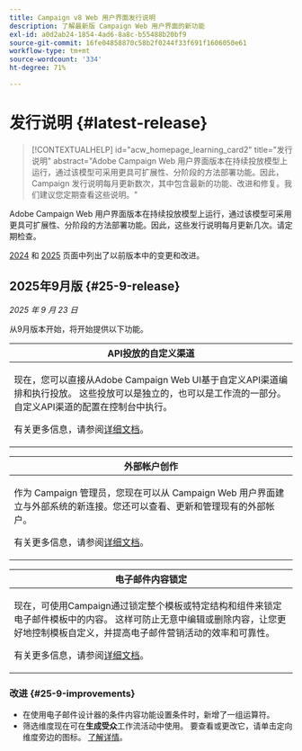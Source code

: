 ```yaml
---
title: Campaign v8 Web 用户界面发行说明
description: 了解最新版 Campaign Web 用户界面的新功能
exl-id: a0d2ab24-1854-4ad6-8a8c-b55488b20bf9
source-git-commit: 16fe04858870c58b2f0244f33f691f1606050e61
workflow-type: tm+mt
source-wordcount: '334'
ht-degree: 71%

---
```


# 发行说明 {#latest-release}

>[!CONTEXTUALHELP]
>id="acw_homepage_learning_card2"
>title="发行说明"
>abstract="Adobe Campaign Web 用户界面版本在持续投放模型上运行，通过该模型可采用更具可扩展性、分阶段的方法部署功能。因此，Campaign 发行说明每月更新数次，其中包含最新的功能、改进和修复。我们建议您定期查看这些说明。"

Adobe Campaign Web 用户界面版本在持续投放模型上运行，通过该模型可采用更具可扩展性、分阶段的方法部署功能。因此，这些发行说明每月更新几次。请定期检查。

[2024](release-notes-24.md) 和 [2025](release-notes-25.md) 页面中列出了以前版本中的变更和改进。

## 2025年9月版 {#25-9-release}

_2025 年 9 月 23 日_

从9月版本开始，将开始提供以下功能。

<table>
<thead>
<tr>
<th><strong>API投放的自定义渠道</strong><br/></th>
</tr>
</thead>
<tbody>
<tr>
<td>
<p>现在，您可以直接从Adobe Campaign Web UI基于自定义API渠道编排和执行投放。 这些投放可以是独立的，也可以是工作流的一部分。自定义API渠道的配置在控制台中执行。</p>
<p>有关更多信息，请参阅<a href="../call-center/gs-custom-channel.md">详细文档</a>。</p>
</td>
</tr>
</tbody>
</table>

<table>
<thead>
<tr>
<th><strong>外部帐户创作</strong><br/></th>
</tr>
</thead>
<tbody>
<tr>
<td>
<p>作为 Campaign 管理员，您现在可以从 Campaign Web 用户界面建立与外部系统的新连接。您还可以查看、更新和管理现有的外部帐户。</p>
<p>有关更多信息，请参阅<a href="../administration/create-external-account.md">详细文档</a>。</p>
</td>
</tr>
</tbody>
</table>

<table>
<thead>
<tr>
<th><strong>电子邮件内容锁定</strong><br/></th>
</tr>
</thead>
<tbody>
<tr>
<td>
<p>现在，可使用Campaign通过锁定整个模板或特定结构和组件来锁定电子邮件模板中的内容。 这样可防止无意中编辑或删除内容，让您更好地控制模板自定义，并提高电子邮件营销活动的效率和可靠性。</p>
<p>有关更多信息，请参阅<a href="../content/content-locking.md">详细文档</a>。</p>
</td>
</tr>
</tbody>
</table>

<!--table>
<thead>
<tr>
<th><strong>Integration with Adobe GenStudio</strong><br/></th>  LA? sort? Juliette
</tr>
</thead>
<tbody>
<tr>
<td>
<p>To enhance marketing efficiency and to maintain brand consistency, you can now seamlessly integrate GenStudio for Performance Marketing experiences with Campaign. This enables you to leverage GenStudio's AI-power content creation alongside Campaign's advanced orchestration capabilities.<p>
<p>For more information, refer to the detailed documentation.</p>
</td>
</tr>
</tbody>
</table-->

<!--table>
<thead>
<tr>
<th><strong>Dark mode support in the Email designer</strong><br/></th> -> pas sept, modifier composant... -> Juliette
</tr>
</thead>
<tbody>
<tr>
<td>
<p>The Email Designer now offers the ability to switch to dark mode view, where you can additionally define specific custom settings. Note that the final rendering depends on the recipient's email client, and not all email clients support dark mode.</p>
<p>For more information, refer to the detailed documentation.</p>
</td>
</tr>
</tbody>
</table-->

<!--table>>
<thead>
<tr>
<th><strong>Multilingual capabilities for transactional messaging and push notifications (LA)</strong><br/></th> 
</tr>
</thead>
<tbody>
<tr>
<td>
<p>You can now send multiple transactional messages and push notifications in different languages in Adobe Campaign Web User Interface. The Multilingual delivery feature allows you to choose the default language of your delivery as well as the different languages in which the delivery can be sent. You can also preview these deliveries in the languages you have chosen.</p>
<p>Note: this capability is only available for a set of organizations (Limited Availability), and will be rolled out globally in a future release.</p>
<p>For more information, refer to the detailed documentation.</p>
</td>
</tr>
</tbody>
</table-->

<!--table>
<thead>
<tr>
<th><strong>Profile enrichment in Transactional Messages (LA)</strong><br/></th> 
</tr>
</thead>
<tbody>
<tr>
<td>
<p>This capability allows you to personalize transactional messages (Email, SMS, Push) by linking Adobe Campaign database fields to the message content. You can select target mappings, enrichment columns, and a reconciliation key to ensure accurate, real-time personalization while maintaining performance thresholds.</p>
<p>Note: this capability is only available for a set of organizations (Limited Availability), and will be rolled out globally in a future release.</p>
<p>For more information, refer to the detailed documentation.</p>
</td>
</tr>
</tbody>
</table-->

<!--table>
<thead>
<tr>
<th><strong>Dynamic reporting for transactional messaging (LA)</strong><br/></th> 
</tr>
</thead>
<tbody>
<tr>
<td>
<p>Note: this capability is only available for a set of organizations (Limited Availability), and will be rolled out globally in a future release.</p>
<p>For more information, refer to the detailed documentation.</p>
</td>
</tr>
</tbody>
</table-->


### 改进 {#25-9-improvements}

* 在使用电子邮件设计器的条件内容功能设置条件时，新增了一组运算符。
* 筛选维度现在可在&#x200B;**生成受众**&#x200B;工作流活动中使用。 要查看或更改它，请单击定向维度旁边的图标。 [了解详情](../workflows/activities/build-audience.md#build-audience-configuration)。
<!--

NEO-84915 Stop button for deliveries???? ->>> met pas, juste bouton ajouté dans webUI meme comportement que console. bleu, marche, marche pas.
NEO-90345 WebUI - Extended operators for dynamic content ->>>> deja mis
NEO-88858 WebUI - Send proof from execution recurring delivery -> bug
NEO-89777 Content locking on create email template -> juliette
NEO-90365 Multi-lingual – Identify fields editable from variants???? -> fix pour SMS
query activity -> query ds workflow fitleting dimentsion 

-->

